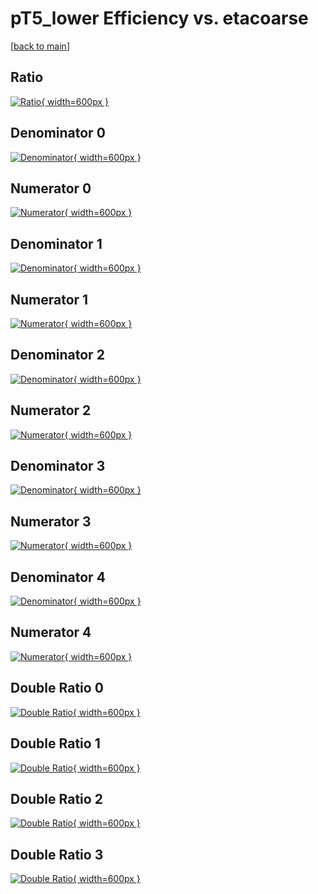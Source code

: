 # pT5_lower Efficiency vs. etacoarse

[[back to main](./)]



## Ratio

[![Ratio](../mtv/var/pT5_lower_vtr_321_0_eff_etacoarse.png){ width=600px }](../mtv/var/pT5_lower_vtr_321_0_eff_etacoarse.pdf)

## Denominator 0

[![Denominator](../mtv/den/pT5_lower_vtr_321_0_eff_etacoarse_den0.png){ width=600px }](../mtv/den/pT5_lower_vtr_321_0_eff_etacoarse_den0.pdf)

## Numerator 0

[![Numerator](../mtv/num/pT5_lower_vtr_321_0_eff_etacoarse_num0.png){ width=600px }](../mtv/num/pT5_lower_vtr_321_0_eff_etacoarse_num0.pdf)

## Denominator 1

[![Denominator](../mtv/den/pT5_lower_vtr_321_0_eff_etacoarse_den1.png){ width=600px }](../mtv/den/pT5_lower_vtr_321_0_eff_etacoarse_den1.pdf)

## Numerator 1

[![Numerator](../mtv/num/pT5_lower_vtr_321_0_eff_etacoarse_num1.png){ width=600px }](../mtv/num/pT5_lower_vtr_321_0_eff_etacoarse_num1.pdf)

## Denominator 2

[![Denominator](../mtv/den/pT5_lower_vtr_321_0_eff_etacoarse_den2.png){ width=600px }](../mtv/den/pT5_lower_vtr_321_0_eff_etacoarse_den2.pdf)

## Numerator 2

[![Numerator](../mtv/num/pT5_lower_vtr_321_0_eff_etacoarse_num2.png){ width=600px }](../mtv/num/pT5_lower_vtr_321_0_eff_etacoarse_num2.pdf)

## Denominator 3

[![Denominator](../mtv/den/pT5_lower_vtr_321_0_eff_etacoarse_den3.png){ width=600px }](../mtv/den/pT5_lower_vtr_321_0_eff_etacoarse_den3.pdf)

## Numerator 3

[![Numerator](../mtv/num/pT5_lower_vtr_321_0_eff_etacoarse_num3.png){ width=600px }](../mtv/num/pT5_lower_vtr_321_0_eff_etacoarse_num3.pdf)

## Denominator 4

[![Denominator](../mtv/den/pT5_lower_vtr_321_0_eff_etacoarse_den4.png){ width=600px }](../mtv/den/pT5_lower_vtr_321_0_eff_etacoarse_den4.pdf)

## Numerator 4

[![Numerator](../mtv/num/pT5_lower_vtr_321_0_eff_etacoarse_num4.png){ width=600px }](../mtv/num/pT5_lower_vtr_321_0_eff_etacoarse_num4.pdf)

## Double Ratio 0

[![Double Ratio](../mtv/ratio/pT5_lower_vtr_321_0_eff_etacoarse_ratio0.png){ width=600px }](../mtv/ratio/pT5_lower_vtr_321_0_eff_etacoarse_ratio0.pdf)

## Double Ratio 1

[![Double Ratio](../mtv/ratio/pT5_lower_vtr_321_0_eff_etacoarse_ratio1.png){ width=600px }](../mtv/ratio/pT5_lower_vtr_321_0_eff_etacoarse_ratio1.pdf)

## Double Ratio 2

[![Double Ratio](../mtv/ratio/pT5_lower_vtr_321_0_eff_etacoarse_ratio2.png){ width=600px }](../mtv/ratio/pT5_lower_vtr_321_0_eff_etacoarse_ratio2.pdf)

## Double Ratio 3

[![Double Ratio](../mtv/ratio/pT5_lower_vtr_321_0_eff_etacoarse_ratio3.png){ width=600px }](../mtv/ratio/pT5_lower_vtr_321_0_eff_etacoarse_ratio3.pdf)

